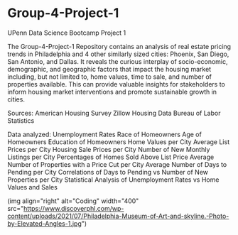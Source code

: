 # Group-4-Project-1
UPenn Data Science Bootcamp Project 1

The Group-4-Project-1 Repository contains an analysis of real estate pricing trends in Philadelphia and 4 other similarly sized cities: Phoenix, San Diego, San Antonio, and Dallas. It reveals the curious interplay of socio-economic, demographic, and geographic factors that impact the housing market including, but not limited to, home values, time to sale, and number of properties available. This can provide valuable insights for stakeholders to inform housing market interventions and promote sustainable growth in cities.

Sources:
American Housing Survey
Zillow Housing Data
Bureau of Labor Statistics

Data analyzed:
Unemployment Rates
Race of Homeowners
Age of Homeowners
Education of Homeowners
Home Values per City
Average List Prices per City
Housing Sale Prices per City
Number of New Monthly Listings per City
Percentages of Homes Sold Above List Price
Average Number of Properties with a Price Cut per City
Average Number of Days to Pending per City
Correlations of Days to Pending vs Number of New Properties per City
Statistical Analysis of Unemployment Rates vs Home Values and Sales

(img align="right" alt="Coding" width="400" src="https://www.discoverphl.com/wp-content/uploads/2021/07/Philadelphia-Museum-of-Art-and-skyline.-Photo-by-Elevated-Angles-1.jpg")
